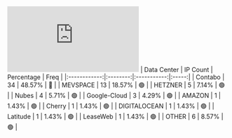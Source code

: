 ![Diagramm](https://github.com/111STAVR111/props/blob/main/Story/Decentralization/1/README.md)
| Data Center | IP Count | Percentage | Freq |
|:------------:|:--------:|:-----------:|:-----:|
| Contabo | 34 | 48.57% | 🔴 |
| MEVSPACE | 13 | 18.57% | 🟢 |
| HETZNER | 5 | 7.14% | 🟢 |
| Nubes | 4 | 5.71% | 🟢 |
| Google-Cloud | 3 | 4.29% | 🟢 |
| AMAZON | 1 | 1.43% | 🟢 |
| Cherry | 1 | 1.43% | 🟢 |
| DIGITALOCEAN | 1 | 1.43% | 🟢 |
| Latitude | 1 | 1.43% | 🟢 |
| LeaseWeb | 1 | 1.43% | 🟢 |
| OTHER | 6 | 8.57% | 🟢 |